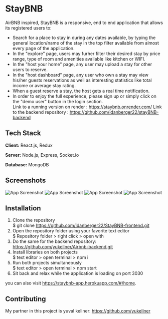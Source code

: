 ﻿
# StayBNB
AirBNB inspired, StayBNB is a responsive, end to end application that allows its registered users to:
* Search for a place to stay in during any dates available, by typing the general location/name of the stay in the top filter available from almost every page of the application.     
* In the "explore" page, users may furher filter their desired stay by price range, type of room and amenities available like kitchen or WIFI.  
* In the "host your home" page, any user may upload a stay for other users to reserve.  
* In the "host dashboard" page, any user who own a stay may view his/her guests reservations as well as interesting statistics like total income or average stay rating.     
* When a guest reserve a stay, the host gets a real time notification.  
* In order to enjoy the full experience, please sign up or simply click on the "demo user" button in the login section.  
Link to a running version on render : https://staybnb.onrender.com/ 
Link to the backend repository : https://github.com/idanberger22/stayBNB-backend   

## Tech Stack

**Client:** React.js, Redux 

**Server:** Node.js, Express, Socket.io

**Database:** MongoDB

## Screenshots

![App Screenshot](https://res.cloudinary.com/bergerr/image/upload/v1657141519/home_shwqft.png)
![App Screenshot](https://res.cloudinary.com/bergerr/image/upload/v1657141514/explore_qo8otm.png)
![App Screenshot](https://res.cloudinary.com/bergerr/image/upload/v1657141505/dashboard_ozbqkk.png)
![App Screenshot](https://res.cloudinary.com/bergerr/image/upload/v1657141507/home_mobile_ojecvr.jpg)

## Installation
1. Clone the repository  
$ git clone https://github.com/idanberger22/StayBNB-frontend.git  
2. Open the repository folder using your favorite text editor  
$ Repository folder > right click > open with <editor name>  
3. Do the same for the backend repository: https://github.com/yukellner/Airbnb-backend.git  
4. Install libraries on both projects  
$ text editor > open terminal > npm i  
5. Run both projects simultaneously  
$ text editor > open terminal > npm start  
6. Sit back and relax while the application is loading on port 3030  

you can also visit https://staybnb-app.herokuapp.com/#/home.

## Contributing

My partner in this project is yuval kellner:
 https://github.com/yukellner


